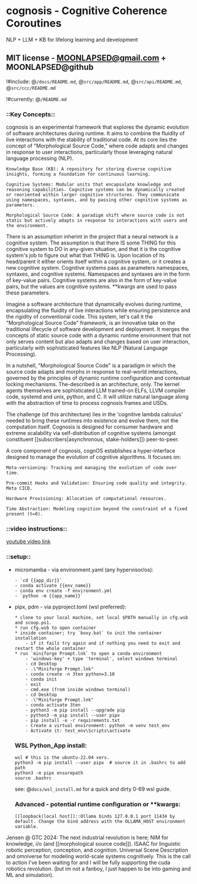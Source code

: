 # cognosis - Cognitive Coherence Coroutines
NLP + LLM + KB for lifelong learning and development
## MIT license - MOONLAPSED@gmail.com + MOONLAPSED@github


\!#include: @`/docs/README.md`, @`src/app/README.md`, @`src/api/README.md`, @`src/ccc/README.md`

\!#currently: @`/README.md`

### ::Key Concepts::

cognosis is an experimental framework that explores the dynamic evolution of software architectures during runtime. It aims to combine the fluidity of live interactions with the stability of traditional code.  At its core lies the concept of "Morphological Source Code," where code adapts and changes in response to user interactions, particularly those leveraging natural language processing (NLP).

    Knowledge Base (KB): A repository for storing diverse cognitive insights, forming a foundation for continuous learning.

    Cognitive Systems: Modular units that encapsulate knowledge and reasoning capabilities. Cognitive systems can be dynamically created or reoriented within larger cognitive structures. They communicate using namespaces, syntaxes, and by passing other cognitive systems as parameters.

    Morphological Source Code: A paradigm shift where source code is not static but actively adapts in response to interactions with users and the environment.

There is an assumption inherint in the project that a neural network is a cognitive system. The assumption is that there IS some THING for this cognitive system to DO in any-given situation, and that it is the cognitive system's job to figure out what that THING is. Upon location of its head/parent it either orients itself within a cognitive system, or it creates a new cognitive system. Cognitive systems pass as parameters namespaces, syntaxes, and cognitive systems. Namespaces and syntaxes are in the form of key-value pairs. Cognitive systems are also in the form of key-value pairs, but the values are cognitive systems. **kwargs are used to pass these parameters.

Imagine a software architecture that dynamically evolves during runtime, encapsulating the fluidity of live interactions while ensuring persistence and the rigidity of conventional code. This system, let's call it the "Morphological Source Code" framework, is an innovative take on the traditional lifecycle of software development and deployment. It merges the concepts of static source code with a dynamic runtime environment that not only serves content but also adapts and changes based on user interaction, particularly with sophisticated features like NLP (Natural Language Processing).

In a nutshell, "Morphological Source Code" is a paradigm in which the source code adapts and morphs in response to real-world interactions, governed by the principles of dynamic runtime configuration and contextual locking mechanisms. The-described is an architecture, only. The kernel agents themselves are sophisticated LLM trained-on ELFs, LLVM compiler code, systemd and unix, python, and C. It will utilize natural language along with the abstraction of time to process cognosis frames and USDs.

The challenge (of this architecture) lies in the 'cognitive lambda calculus' needed to bring these runtimes into existence and evolve them, not the computation itself. Cognosis is designed for consumer hardware and extreme scalability via self-distribution of cognitive systems (amongst constituent [[subscribers|asynchronous, stake-holders]]) peer-to-peer.

A core component of cognosis, cognOS establishes a hyper-interface designed to manage the evolution of cognitive algorithms. It focuses on:

    Meta-versioning: Tracking and managing the evolution of code over time.

    Pre-commit Hooks and Validation: Ensuring code quality and integrity. Meta CICD.

    Hardware Provisioning: Allocation of computational resources.

    Time Abstraction: Modeling cognition beyond the constraint of a fixed present (t=0).

### ::video instructions::
[youtube video link](https://www.youtube.com/watch?v=-rGRMM7jZhA)


### ::setup::

+ micromamba - via environment.yaml (any hypervisor/os):
    ```
    - `cd {{app_dir}}`
    - conda activate {{env_name}}
    - conda env create -f environment.yml
    - `python -m {{app_name}}`
    ```
+ pipx, pdm - via pyproject.toml (wsl preferred):
    ```
    * clone to your local machine, set local $PATH manually in cfg.wsb and scoop.ps1.
    * run cfg.wsb to open container
    * inside container; try `boxy.bat` to init the container installation 
        - if it fails try again and if nothing you need to exit and restart the whole container
    * run `miniforge Prompt.lnk` to open a conda environment 
        - 'windows-key' + type 'terminal', select windows terminal
        - cd Desktop
        - .\"Miniforge Prompt.lnk"
        - conda create -n 3ten python=3.10
        - conda init
        - exit
        - cmd.exe (from inside windows terminal)
        - cd Desktop
        - .\"Miniforge Prompt.lnk"
        - conda activate 3ten
        - python3 -m pip install --upgrade pip
        - python3 -m pip install --user pipx
        - pip install -e -r requirements.txt
        - Create a virtual environment: python -m venv test_env
        - Activate it: test_env\Scripts\activate
    ```



    ### WSL Python_App install:
    ```
    wsl # this is the ubuntu-22.04 vers.
    python3 -m pip install --user pipx  # source it in .bashrc to add path
    python3 -m pipx ensurepath
    source .bashrc

    ```

    see: @`docs/wsl_install.md` for a quick and dirty 0-69 wsl guide.




    ### Advanced - potential runtime configuration or **kwargs:

    ```
    [[loopback|local host]]::Ollama binds 127.0.0.1 port 11434 by default. Change the bind address with the OLLAMA_HOST environment variable.

    ```

Jensen @ GTC 2024: The next industrial revolution is here; NIM for knowledge, i/o (and [[morphological source code]]). ISAAC for linguistic robotic perception, conception, and cognition. Universal Scene Description and omniverse for modeling world-scale systems cognitively. This is the call to action I've been waiting for and I will be fully supporting the cuda robotics revolution. (but im not a fanboy, I just happen to be into gaming and ML and simulation).